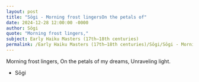 ```yaml
---
layout: post
title: "Sōgi - Morning frost lingersOn the petals of"
date: 2024-12-28 12:00:00 -0000
author: Sōgi
quote: "Morning frost lingers,"
subject: Early Haiku Masters (17th–18th centuries)
permalink: /Early Haiku Masters (17th–18th centuries)/Sōgi/Sōgi - Morning frost lingersOn the petals of
---
```


Morning frost lingers,
On the petals of my dreams,
Unraveling light.

- Sōgi
